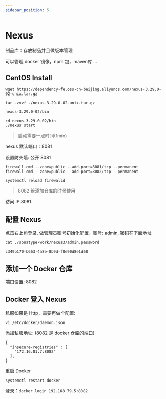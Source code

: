 ```yaml
---
sidebar_position: 5
---
```


# Nexus

制品库：存放制品并且做版本管理

可以管理 docker 镜像，npm 包，maven库 ...

## CentOS Install

```
wget https://dependency-fe.oss-cn-beijing.aliyuncs.com/nexus-3.29.0-02-unix.tar.gz

tar -zxvf ./nexus-3.29.0-02-unix.tar.gz
```

`nexus-3.29.0-02/bin`

```
cd nexus-3.29.0-02/bin
./nexus start
```

>启动需要一点时间(1min)

nexus 默认端口：8081

设置防火墙: 公开 8081

```
firewall-cmd --zone=public --add-port=8081/tcp --permanent
firewall-cmd --zone=public --add-port=8082/tcp --permanent

systemctl reload firewalld
```

>8082 给添加仓库的时候使用

访问 IP:8081.

## 配置 Nexus

点击右上角登录, 做管理员账号初始化配置，账号: admin, 密码在下面地址

```
cat ./sonatype-work/nexus3/admin.password

c349b170-b663-4a8e-8b9d-f0e90d8e1d58
```

## 添加一个 Docker 仓库

端口设置: 8082

## Docker 登入 Nexus

私服如果是 Http，需要再做个配置:

```
vi /etc/docker/daemon.json
```

添加私服地址: (8082 是 docker 仓库的端口)

```
{
  "insecure-registries" : [
    "172.16.81.7:8082"
  ],
}
```

重启 Docker

```
systemctl restart docker
```

登录：`docker login 192.168.79.5:8082`